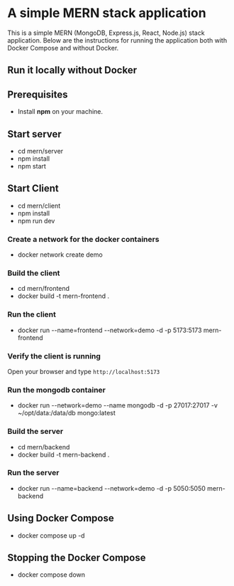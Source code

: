 # A simple MERN stack application 

This is a simple MERN (MongoDB, Express.js, React, Node.js) stack application. Below are the instructions for running the application both with Docker Compose and without Docker.

## Run it locally without Docker

## Prerequisites

- Install **npm** on your machine.

## Start server

- cd mern/server
- npm install
- npm start

## Start Client
- cd mern/client
- npm install
- npm run dev

### Create a network for the docker containers

- docker network create demo

### Build the client 


- cd mern/frontend
- docker build -t mern-frontend .


### Run the client

- docker run --name=frontend --network=demo -d -p 5173:5173 mern-frontend

### Verify the client is running

Open your browser and type `http://localhost:5173`

### Run the mongodb container

- docker run --network=demo --name mongodb -d -p 27017:27017 -v ~/opt/data:/data/db mongo:latest

### Build the server


- cd mern/backend
- docker build -t mern-backend .


### Run the server

- docker run --name=backend --network=demo -d -p 5050:5050 mern-backend

## Using Docker Compose

- docker compose up -d

## Stopping the Docker Compose

- docker compose down

